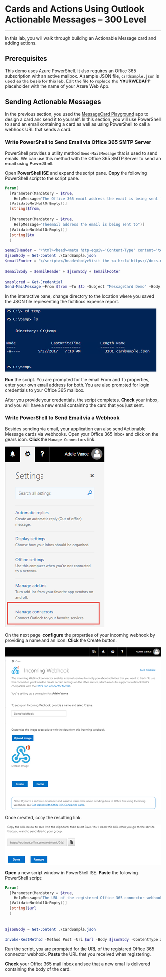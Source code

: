 # Cards and Actions Using Outlook Actionable Messages – 300 Level
----------------
In this lab, you will walk through building an Actionable Message card and adding actions. 

## Prerequisites

This demo uses Azure PowerShell. It also requires an Office 365 subscription with an active mailbox. A sample JSON file, `cardsample.json` is used as the basis for this lab. Edit the file to replace the **YOURWEBAPP** placeholder with the name of your Azure Web App.


## Sending Actionable Messages 

In the previous section, you used the [MessageCard Playground]() app to design a card and send it to yourself. In this section, you will use PowerShell to send an email containing a card as well as using PowerShell to call a webhook URL that sends a card.

### Write PowerShell to Send Email via Office 365 SMTP Server
PowerShell provides a utility method `Send-MailMessage` that is used to send emails. We can use this method with the Office 365 SMTP Server to send an email using PowerShell.

Open **PowerShell ISE** and expand the script pane. **Copy** the following PowerShell script to the script pane.

````PowerShell
Param(
  [Parameter(Mandatory = $true, 
    HelpMessage="The Office 365 email address the email is being sent from")]
  [ValidateNotNullOrEmpty()]
  [string]$from,

  [Parameter(Mandatory = $true, 
    HelpMessage="Theemail address the email is being sent to")]
  [ValidateNotNullOrEmpty()]
  [string]$to
  )

$emailHeader = "<html><head><meta http-equiv='Content-Type' content='text/html; charset=utf-8'><script type='application/ld+json'>"
$jsonBody = Get-Content .\CardSample.json
$emailFooter = "</script></head><body>Visit the <a href='https://docs.microsoft.com/en-us/outlook/actionable-messages'>Outlook Dev Portal</a> to learn more about Actionable Messages.</body></html>"

$emailBody = $emailHeader + $jsonBody + $emailFooter

$msolcred = Get-Credential
Send-MailMessage –From $from –To $to –Subject "MessageCard Demo" –Body $emailBody -BodyAsHtml -SmtpServer smtp.office365.com -Credential $msolcred -UseSsl -Port 587
````
In the interactive pane, change directory to the location where you saved the JSON file representing the fictitious expense report.

![](../../Images/powershell.png)

**Run** the script. You are prompted for the email From and To properties, enter your own email address for both. You are also prompted for login credentials to your Office 365 mailbox.

After you provide your credentials, the script completes. **Check** your inbox, and you will have a new email containing the card that you just sent.

### Write PowerShell to Send Email via a Webhook
Besides sending via email, your application can also send Actionable Message cards via webhooks. Open your Office 365 inbox and click on the gears icon. **Click** the `Manage Connectors` link.

![](../../Images/manageconnectors.png)

On the next page, **configure** the properties of your incoming webhook by providing a name and an icon. **Click** the Create button.

![](../../Images/configurewebhook.png)

Once created, copy the resulting link.

![](../../Images/copywebhookurl.png)

**Open** a new script window in PowerShell ISE. **Paste** the following PowerShell script:

````PowerShell
Param(
  [Parameter(Mandatory = $true, 
    HelpMessage="The URL of the registered Office 365 connector webhook")]
  [ValidateNotNullOrEmpty()]
  [string]$url
  )


$jsonBody = Get-Content .\CardSample.json

Invoke-RestMethod -Method Post -Uri $url -Body $jsonBody -ContentType application/json
````
Run the script, you are prompted for the URL of the registered Office 365 connector webhook. **Paste** the URL that you received when registering. 

**Check** your Office 365 mail inbox and see that a new email is delivered containing the body of the card.

<a name="Adding actions to cards"></a>

